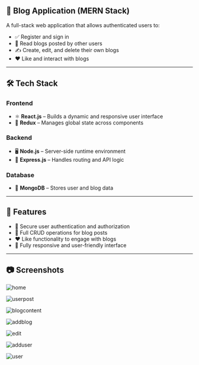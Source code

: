 ## 📝 Blog Application (MERN Stack)

A full-stack web application that allows authenticated users to:

- ✅ Register and sign in
- 📖 Read blogs posted by other users
- ✍️ Create, edit, and delete their own blogs
- ❤️ Like and interact with blogs

---

## 🛠️ Tech Stack

### Frontend

- ⚛️ **React.js** – Builds a dynamic and responsive user interface
- 🧠 **Redux** – Manages global state across components

### Backend

- 🖥️ **Node.js** – Server-side runtime environment
- 🚂 **Express.js** – Handles routing and API logic

### Database

- 🍃 **MongoDB** – Stores user and blog data

---

## 📌 Features

- 🔐 Secure user authentication and authorization
- 📝 Full CRUD operations for blog posts
- ❤️ Like functionality to engage with blogs
- 📱 Fully responsive and user-friendly interface

---

## 📷 Screenshots

![home](./client/public/assets/home.png)

![userpost](./client/public/assets/myBlog.png)

![blogcontent](./client/public/assets/blog.png)

![addblog](./client/public/assets/addBlog.png)

![edit](./client/public/assets/editBlog.png)

![adduser](./client/public/assets/addUser.png)

![user](./client/public/assets/user.png)
